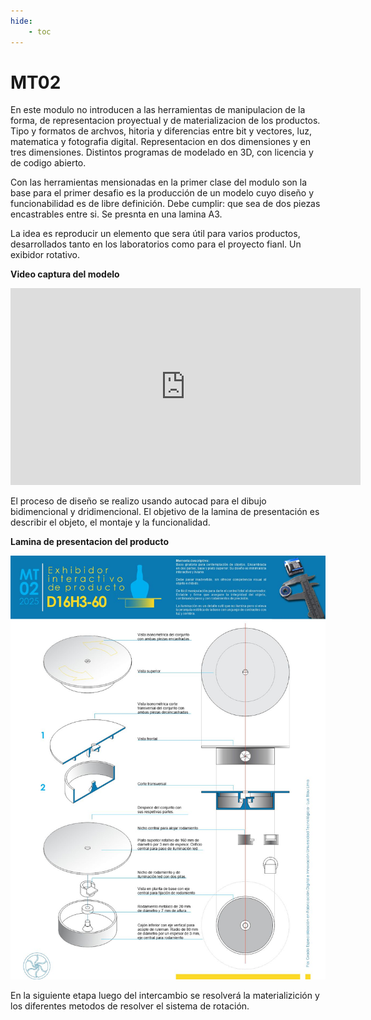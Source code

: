 ```yaml
---
hide:
    - toc
---
```


# MT02

En este modulo no introducen a las herramientas de manipulacion de la forma, de representacion proyectual y de materializacion de los productos. Tipo y formatos de archvos, hitoria y diferencias entre bit y vectores, luz, matematica y fotografia digital. Representacion en dos dimensiones y en tres dimensiones. Distintos programas de modelado en 3D, con licencia y de codigo abierto.

Con las herramientas mensionadas en la primer clase del modulo son la base para el primer desafio es la producción de un modelo cuyo diseño y funcionabilidad es de libre definición. Debe cumplir: que sea de dos piezas encastrables entre si. Se presnta en una lamina A3.

La idea es reproducir un elemento que sera útil para varios productos, desarrollados tanto en los laboratorios como para el proyecto fianl. Un exibidor rotativo. 

**Video captura del modelo**

<iframe width="560" height="315" 
    src="https://www.youtube.com/embed/https://youtu.be/Vd-h5JyltwA?si=ms4gQ9NBZbEPrmcKdQw4w9WgXcQ" 
    frameborder="0" allowfullscreen>
</iframe>


El proceso de diseño se realizo usando autocad para el dibujo bidimencional y dridimencional. El objetivo de la lamina de presentación es describir el objeto, el montaje y la funcionalidad. 

**Lamina de presentacion del producto**

![](../images/MT02.jpg)

En la siguiente etapa luego del intercambio se resolverá la materializición y los diferentes metodos de resolver el sistema de rotación.




